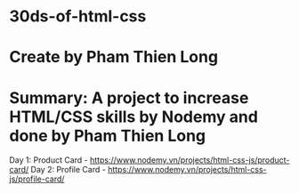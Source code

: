 # 30ds-of-html-css

# Create by Pham Thien Long

# Summary: A project to increase HTML/CSS skills by Nodemy and done by Pham Thien Long

Day 1: Product Card - https://www.nodemy.vn/projects/html-css-js/product-card/
Day 2: Profile Card - https://www.nodemy.vn/projects/html-css-js/profile-card/